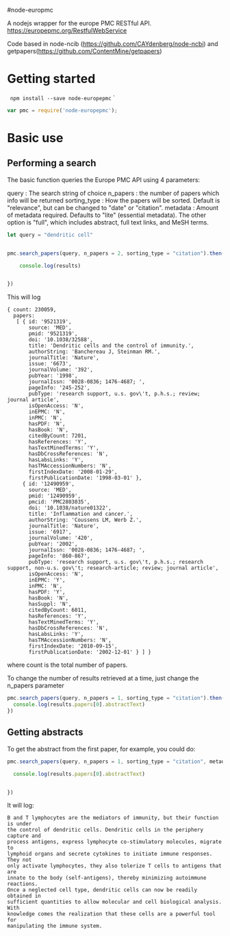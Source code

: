 #node-europmc

A nodejs wrapper for the europe PMC RESTful API.
https://europepmc.org/RestfulWebService

Code based in node-ncib (https://github.com/CAYdenberg/node-ncbi) and getpapers(https://github.com/ContentMine/getpapers)

# Getting started
`
npm install --save node-europepmc`
`


```js
var pmc = require('node-europepmc');
```

# Basic use

## Performing a search

The basic function queries the Europe PMC API using 4 parameters:

query : The search string of choice
n_papers : the number of papers which info will be returned
sorting_type : How the papers will be sorted. Default is "relevance", 
but can be changed to "date" or "citation". 
metadata : Amount of metadata required. Defaults to "lite" (essential metadata).
The other option is "full", which includes abstract, full text links, and MeSH terms.

```js
let query = "dendritic cell"


pmc.search_papers(query, n_papers = 2, sorting_type = "citation").then((results) => {

    console.log(results)


})
```

This will log

```
{ count: 230059,
  papers: 
   [ { id: '9521319',
       source: 'MED',
       pmid: '9521319',
       doi: '10.1038/32588',
       title: 'Dendritic cells and the control of immunity.',
       authorString: 'Banchereau J, Steinman RM.',
       journalTitle: 'Nature',
       issue: '6673',
       journalVolume: '392',
       pubYear: '1998',
       journalIssn: '0028-0836; 1476-4687; ',
       pageInfo: '245-252',
       pubType: 'research support, u.s. gov\'t, p.h.s.; review; journal article',
       isOpenAccess: 'N',
       inEPMC: 'N',
       inPMC: 'N',
       hasPDF: 'N',
       hasBook: 'N',
       citedByCount: 7201,
       hasReferences: 'Y',
       hasTextMinedTerms: 'Y',
       hasDbCrossReferences: 'N',
       hasLabsLinks: 'Y',
       hasTMAccessionNumbers: 'N',
       firstIndexDate: '2008-01-29',
       firstPublicationDate: '1998-03-01' },
     { id: '12490959',
       source: 'MED',
       pmid: '12490959',
       pmcid: 'PMC2803035',
       doi: '10.1038/nature01322',
       title: 'Inflammation and cancer.',
       authorString: 'Coussens LM, Werb Z.',
       journalTitle: 'Nature',
       issue: '6917',
       journalVolume: '420',
       pubYear: '2002',
       journalIssn: '0028-0836; 1476-4687; ',
       pageInfo: '860-867',
       pubType: 'research support, u.s. gov\'t, p.h.s.; research support, non-u.s. gov\'t; research-article; review; journal article',
       isOpenAccess: 'N',
       inEPMC: 'Y',
       inPMC: 'N',
       hasPDF: 'Y',
       hasBook: 'N',
       hasSuppl: 'N',
       citedByCount: 6011,
       hasReferences: 'Y',
       hasTextMinedTerms: 'Y',
       hasDbCrossReferences: 'N',
       hasLabsLinks: 'Y',
       hasTMAccessionNumbers: 'N',
       firstIndexDate: '2010-09-15',
       firstPublicationDate: '2002-12-01' } ] }
```

where count is the total number of papers.


To change the number of results retrieved at a time, just change the n_papers parameter
```javascript
pmc.search_papers(query, n_papers = 1, sorting_type = "citation").then((results) => {
  console.log(results.papers[0].abstractText)
})
```

## Getting abstracts

To get the abstract from the first paper, for example, you could do:
        
```javascript
pmc.search_papers(query, n_papers = 1, sorting_type = "citation", metadata = "full").then((results) => {

  console.log(results.papers[0].abstractText)


})
```

It will log:

```
B and T lymphocytes are the mediators of immunity, but their function is under 
the control of dendritic cells. Dendritic cells in the periphery capture and
process antigens, express lymphocyte co-stimulatory molecules, migrate to 
lymphoid organs and secrete cytokines to initiate immune responses. They not 
only activate lymphocytes, they also tolerize T cells to antigens that are 
innate to the body (self-antigens), thereby minimizing autoimmune reactions. 
Once a neglected cell type, dendritic cells can now be readily obtained in 
sufficient quantities to allow molecular and cell biological analysis. With 
knowledge comes the realization that these cells are a powerful tool for 
manipulating the immune system.
```